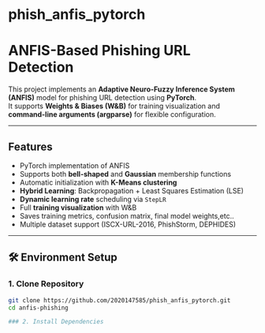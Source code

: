 # phish_anfis_pytorch
# ANFIS-Based Phishing URL Detection

This project implements an **Adaptive Neuro-Fuzzy Inference System (ANFIS)** model for phishing URL detection using **PyTorch**.  
It supports **Weights & Biases (W&B)** for training visualization and **command-line arguments (argparse)** for flexible configuration.

---

## Features
-  PyTorch implementation of ANFIS  
-  Supports both **bell-shaped** and **Gaussian** membership functions  
-  Automatic initialization with **K-Means clustering**  
-  **Hybrid Learning**: Backpropagation + Least Squares Estimation (LSE)  
-  **Dynamic learning rate** scheduling via `StepLR`  
-  Full **training visualization** with W&B  
-  Saves training metrics, confusion matrix, final model weights,etc..  
-  Multiple dataset support (ISCX-URL-2016, PhishStorm, DEPHIDES)

---

## 🛠️ Environment Setup

### 1. Clone Repository
```bash
git clone https://github.com/2020147585/phish_anfis_pytorch.git
cd anfis-phishing

### 2. Install Dependencies
